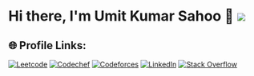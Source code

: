 # Hi there, I'm Umit Kumar Sahoo 👋 ![](https://komarev.com/ghpvc/?username=UMITxGOD)

## 🌐 Profile Links:
[![Leetcode](https://cp-logo.vercel.app/leetcode/JoKeR_VIKING?logo=true)](https://leetcode.com/u/UMITxGOD/)
[![Codechef](https://cp-logo.vercel.app/codechef/pratham_joker?logo=true)](https://www.codechef.com/users/umitkumarsahoo)
[![Codeforces](https://badges.joonhyung.xyz/codeforces/prathamvasani1.svg)](https://codeforces.com/profile/umitkumarsahoo)
[![LinkedIn](https://img.shields.io/badge/LinkedIn-%230077B5.svg?logo=linkedin&logoColor=white)](https://www.linkedin.com/in/umitkumarsahoo) 
[![Stack Overflow](https://img.shields.io/badge/-Stackoverflow-FE7A16?logo=stack-overflow&logoColor=white)](https://stackoverflow.com/users/19576091/umit) 
